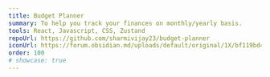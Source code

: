 ```yaml
---
title: Budget Planner
summary: To help you track your finances on monthly/yearly basis.
tools: React, Javascript, CSS, Zustand   
repoUrl: https://github.com/sharmivijay23/budget-planner
iconUrl: https://forum.obsidian.md/uploads/default/original/1X/bf119bd48f748f4fd2d65f2d1bb05d3c806883b5.png 
order: 100
# showcase: true
---
```






